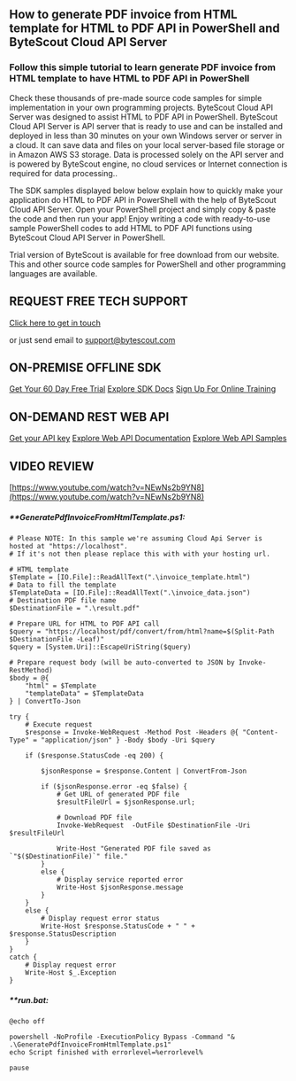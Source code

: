 ## How to generate PDF invoice from HTML template for HTML to PDF API in PowerShell and ByteScout Cloud API Server

### Follow this simple tutorial to learn generate PDF invoice from HTML template to have HTML to PDF API in PowerShell

Check these thousands of pre-made source code samples for simple implementation in your own programming projects. ByteScout Cloud API Server was designed to assist HTML to PDF API in PowerShell. ByteScout Cloud API Server is API server that is ready to use and can be installed and deployed in less than 30 minutes on your own Windows server or server in a cloud. It can save data and files on your local server-based file storage or in Amazon AWS S3 storage. Data is processed solely on the API server and is powered by ByteScout engine, no cloud services or Internet connection is required for data processing..

The SDK samples displayed below below explain how to quickly make your application do HTML to PDF API in PowerShell with the help of ByteScout Cloud API Server. Open your PowerShell project and simply copy & paste the code and then run your app! Enjoy writing a code with ready-to-use sample PowerShell codes to add HTML to PDF API functions using ByteScout Cloud API Server in PowerShell.

Trial version of ByteScout is available for free download from our website. This and other source code samples for PowerShell and other programming languages are available.

## REQUEST FREE TECH SUPPORT

[Click here to get in touch](https://bytescout.zendesk.com/hc/en-us/requests/new?subject=ByteScout%20Cloud%20API%20Server%20Question)

or just send email to [support@bytescout.com](mailto:support@bytescout.com?subject=ByteScout%20Cloud%20API%20Server%20Question) 

## ON-PREMISE OFFLINE SDK 

[Get Your 60 Day Free Trial](https://bytescout.com/download/web-installer?utm_source=github-readme)
[Explore SDK Docs](https://bytescout.com/documentation/index.html?utm_source=github-readme)
[Sign Up For Online Training](https://academy.bytescout.com/)


## ON-DEMAND REST WEB API

[Get your API key](https://pdf.co/documentation/api?utm_source=github-readme)
[Explore Web API Documentation](https://pdf.co/documentation/api?utm_source=github-readme)
[Explore Web API Samples](https://github.com/bytescout/ByteScout-SDK-SourceCode/tree/master/PDF.co%20Web%20API)

## VIDEO REVIEW

[https://www.youtube.com/watch?v=NEwNs2b9YN8](https://www.youtube.com/watch?v=NEwNs2b9YN8)




<!-- code block begin -->

##### ****GeneratePdfInvoiceFromHtmlTemplate.ps1:**
    
```
# Please NOTE: In this sample we're assuming Cloud Api Server is hosted at "https://localhost". 
# If it's not then please replace this with with your hosting url.

# HTML template
$Template = [IO.File]::ReadAllText(".\invoice_template.html")
# Data to fill the template
$TemplateData = [IO.File]::ReadAllText(".\invoice_data.json")
# Destination PDF file name
$DestinationFile = ".\result.pdf"

# Prepare URL for HTML to PDF API call
$query = "https://localhost/pdf/convert/from/html?name=$(Split-Path $DestinationFile -Leaf)"
$query = [System.Uri]::EscapeUriString($query)

# Prepare request body (will be auto-converted to JSON by Invoke-RestMethod)
$body = @{
    "html" = $Template
    "templateData" = $TemplateData
} | ConvertTo-Json

try {
    # Execute request
    $response = Invoke-WebRequest -Method Post -Headers @{ "Content-Type" = "application/json" } -Body $body -Uri $query

    if ($response.StatusCode -eq 200) {
        
        $jsonResponse = $response.Content | ConvertFrom-Json

        if ($jsonResponse.error -eq $false) {
            # Get URL of generated PDF file
            $resultFileUrl = $jsonResponse.url;
            
            # Download PDF file
            Invoke-WebRequest  -OutFile $DestinationFile -Uri $resultFileUrl

            Write-Host "Generated PDF file saved as `"$($DestinationFile)`" file."
        }
        else {
            # Display service reported error
            Write-Host $jsonResponse.message
        }
    }
    else {
        # Display request error status
        Write-Host $response.StatusCode + " " + $response.StatusDescription
    }
}
catch {
    # Display request error
    Write-Host $_.Exception
}

```

<!-- code block end -->    

<!-- code block begin -->

##### ****run.bat:**
    
```
@echo off

powershell -NoProfile -ExecutionPolicy Bypass -Command "& .\GeneratePdfInvoiceFromHtmlTemplate.ps1"
echo Script finished with errorlevel=%errorlevel%

pause
```

<!-- code block end -->